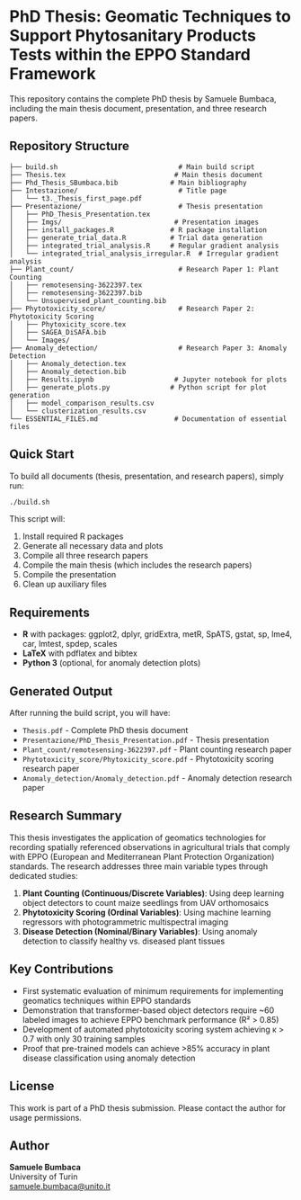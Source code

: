 # PhD Thesis: Geomatic Techniques to Support Phytosanitary Products Tests within the EPPO Standard Framework

This repository contains the complete PhD thesis by Samuele Bumbaca, including the main thesis document, presentation, and three research papers.

## Repository Structure

```
├── build.sh                              # Main build script
├── Thesis.tex                           # Main thesis document
├── Phd_Thesis_SBumbaca.bib             # Main bibliography
├── Intestazione/                         # Title page
│   └── t3._Thesis_first_page.pdf
├── Presentazione/                        # Thesis presentation
│   ├── PhD_Thesis_Presentation.tex
│   ├── Imgs/                            # Presentation images
│   ├── install_packages.R              # R package installation
│   ├── generate_trial_data.R           # Trial data generation
│   ├── integrated_trial_analysis.R     # Regular gradient analysis
│   └── integrated_trial_analysis_irregular.R  # Irregular gradient analysis
├── Plant_count/                          # Research Paper 1: Plant Counting
│   ├── remotesensing-3622397.tex
│   ├── remotesensing-3622397.bib
│   └── Unsupervised_plant_counting.bib
├── Phytotoxicity_score/                  # Research Paper 2: Phytotoxicity Scoring
│   ├── Phytoxicity_score.tex
│   ├── SAGEA_DiSAFA.bib
│   └── Images/
├── Anomaly_detection/                    # Research Paper 3: Anomaly Detection
│   ├── Anomaly_detection.tex
│   ├── Anomaly_detection.bib
│   ├── Results.ipynb                    # Jupyter notebook for plots
│   ├── generate_plots.py               # Python script for plot generation
│   ├── model_comparison_results.csv
│   └── clusterization_results.csv
└── ESSENTIAL_FILES.md                   # Documentation of essential files
```

## Quick Start

To build all documents (thesis, presentation, and research papers), simply run:

```bash
./build.sh
```

This script will:
1. Install required R packages
2. Generate all necessary data and plots
3. Compile all three research papers
4. Compile the main thesis (which includes the research papers)
5. Compile the presentation
6. Clean up auxiliary files

## Requirements

- **R** with packages: ggplot2, dplyr, gridExtra, metR, SpATS, gstat, sp, lme4, car, lmtest, spdep, scales
- **LaTeX** with pdflatex and bibtex
- **Python 3** (optional, for anomaly detection plots)

## Generated Output

After running the build script, you will have:

- `Thesis.pdf` - Complete PhD thesis document
- `Presentazione/PhD_Thesis_Presentation.pdf` - Thesis presentation
- `Plant_count/remotesensing-3622397.pdf` - Plant counting research paper
- `Phytotoxicity_score/Phytoxicity_score.pdf` - Phytotoxicity scoring research paper  
- `Anomaly_detection/Anomaly_detection.pdf` - Anomaly detection research paper

## Research Summary

This thesis investigates the application of geomatics technologies for recording spatially referenced observations in agricultural trials that comply with EPPO (European and Mediterranean Plant Protection Organization) standards. The research addresses three main variable types through dedicated studies:

1. **Plant Counting (Continuous/Discrete Variables)**: Using deep learning object detectors to count maize seedlings from UAV orthomosaics
2. **Phytotoxicity Scoring (Ordinal Variables)**: Using machine learning regressors with photogrammetric multispectral imaging
3. **Disease Detection (Nominal/Binary Variables)**: Using anomaly detection to classify healthy vs. diseased plant tissues

## Key Contributions

- First systematic evaluation of minimum requirements for implementing geomatics techniques within EPPO standards
- Demonstration that transformer-based object detectors require ~60 labeled images to achieve EPPO benchmark performance (R² > 0.85)
- Development of automated phytotoxicity scoring system achieving κ > 0.7 with only 30 training samples
- Proof that pre-trained models can achieve >85% accuracy in plant disease classification using anomaly detection

## License

This work is part of a PhD thesis submission. Please contact the author for usage permissions.

## Author

**Samuele Bumbaca**  
University of Turin  
samuele.bumbaca@unito.it
